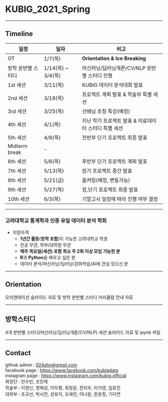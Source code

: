 # KUBIG_2021_Spring

--------------------------------------------------
## Timeline  
| 일정                    |  일자 | 비고                                |
| ------------------- | -------------|-------------------------- |
| OT | 1/7(목) | **Orientation & Ice Breaking** |
| 방학 분반별 스터디 | 1/14(목) ~ 3/4(목) | 머신러닝/딥러닝개론/CV/NLP 분반별 스터디 진행|
| 1st 세션 | 3/11(목) | KUBIG 데이터 분석대회 발표|
| 2nd 세션 | 3/18(목) | 프로젝트 계획 발표 & 학술부 특별 세션 |
| 3rd 세션 | 3/25(목) | 선배님 초청 특강(예정) |
| 4th 세션 | 4/1(목) | 지난 학기 프로젝트 발표 & 의료데이터 스터디 특별 세션 |
| 5th 세션 | 4/8(목) | 전반부 단기 프로젝트 최종 발표 |
| Midterm break | - |        |
| 6th 세션 | 5/6(목) | 후반부 단기 프로젝트 계획 발표 |
| 7th 세션 | 5/13(목) | 장기 프로젝트 중간 발표 |
| 8th 세션 | 5/21(금) | 홈커밍(예정, 변동가능) |
| 9th 세션 | 5/27(목) | 장,단기 프로젝트 최종 발표 |
| 10th 세션 | 6/3(목) | 기말고사 일정에 따라 진행 여부 결정 |

-----------------------------------------------------

### 고려대학교 통계학과 인증 유일 데이터 분석 학회
* 지원자격
  - **1년간 활동**(**방학 포함**)이 가능한 고려대학교 학생
  - 전공 무관, 학부/대학원 무관
  - **매주 목요일(세션) 포함 최소 주 2회 이상 모임 가능한 분**
  - **R**과 **Python**을 배우고 싶은 분
  - 데이터 분석/머신러닝/딥러닝/강화학습/AI에 관심 있으신 분

-----------------------------------------------------

## Orientation
오리엔테이션 슬라이드 자료 및 방학 분반별 스터디 커리큘럼 안내 자료

-----------------------------------------------------

## 방학스터디
4개 분반별 스터디(머신러닝/딥러닝개론/CV/NLP) 세션 슬라이드 자료 및 ipynb 파일

-----------------------------------------------------
## Contact
github admin : 924ahn@gmail.com     
facebook page : https://www.facebook.com/kubigdata      
instagram page : https://www.instagram.com/kubig.official     
회장단 : 안수빈, 조민제    
학술부 : 이영신, 명재성, 이두형, 최정윤, 전지우, 이가영, 임효진     
대외부 : 조규선, 박시전, 성유지, 오세린, 이나윤, 원윤정, 기다연      
